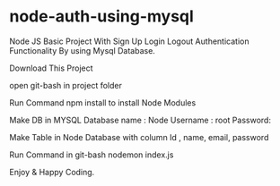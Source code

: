 # node-auth-using-mysql
Node JS Basic Project With Sign Up Login Logout Authentication Functionality By using Mysql Database.

Download This Project

open git-bash in project folder

Run Command npm install to install Node Modules

Make DB in MYSQL Database name : Node Username : root Password:<blank>

Make Table in Node Database with column Id , name, email, password

Run Command in git-bash nodemon index.js

Enjoy & Happy Coding.
